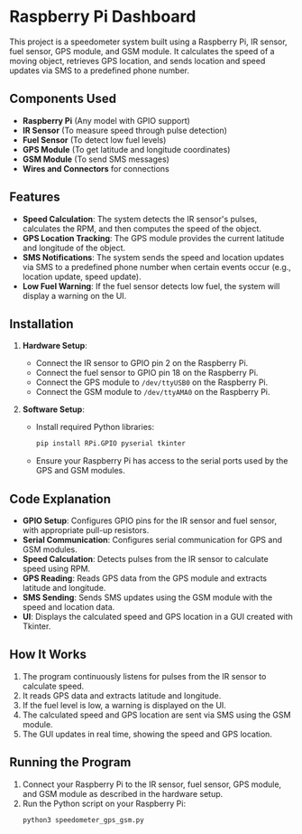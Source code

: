 # Raspberry Pi Dashboard

This project is a speedometer system built using a Raspberry Pi, IR sensor, fuel sensor, GPS module, and GSM module. It calculates the speed of a moving object, retrieves GPS location, and sends location and speed updates via SMS to a predefined phone number.

## Components Used

- **Raspberry Pi** (Any model with GPIO support)
- **IR Sensor** (To measure speed through pulse detection)
- **Fuel Sensor** (To detect low fuel levels)
- **GPS Module** (To get latitude and longitude coordinates)
- **GSM Module** (To send SMS messages)
- **Wires and Connectors** for connections

## Features

- **Speed Calculation**: The system detects the IR sensor's pulses, calculates the RPM, and then computes the speed of the object.
- **GPS Location Tracking**: The GPS module provides the current latitude and longitude of the object.
- **SMS Notifications**: The system sends the speed and location updates via SMS to a predefined phone number when certain events occur (e.g., location update, speed update).
- **Low Fuel Warning**: If the fuel sensor detects low fuel, the system will display a warning on the UI.

## Installation

1. **Hardware Setup**:
   - Connect the IR sensor to GPIO pin 2 on the Raspberry Pi.
   - Connect the fuel sensor to GPIO pin 18 on the Raspberry Pi.
   - Connect the GPS module to `/dev/ttyUSB0` on the Raspberry Pi.
   - Connect the GSM module to `/dev/ttyAMA0` on the Raspberry Pi.

2. **Software Setup**:
   - Install required Python libraries:
     ```bash
     pip install RPi.GPIO pyserial tkinter
     ```
   - Ensure your Raspberry Pi has access to the serial ports used by the GPS and GSM modules.

## Code Explanation

- **GPIO Setup**: Configures GPIO pins for the IR sensor and fuel sensor, with appropriate pull-up resistors.
- **Serial Communication**: Configures serial communication for GPS and GSM modules.
- **Speed Calculation**: Detects pulses from the IR sensor to calculate speed using RPM.
- **GPS Reading**: Reads GPS data from the GPS module and extracts latitude and longitude.
- **SMS Sending**: Sends SMS updates using the GSM module with the speed and location data.
- **UI**: Displays the calculated speed and GPS location in a GUI created with Tkinter.

## How It Works

1. The program continuously listens for pulses from the IR sensor to calculate speed.
2. It reads GPS data and extracts latitude and longitude.
3. If the fuel level is low, a warning is displayed on the UI.
4. The calculated speed and GPS location are sent via SMS using the GSM module.
5. The GUI updates in real time, showing the speed and GPS location.

## Running the Program

1. Connect your Raspberry Pi to the IR sensor, fuel sensor, GPS module, and GSM module as described in the hardware setup.
2. Run the Python script on your Raspberry Pi:
   ```bash
   python3 speedometer_gps_gsm.py
